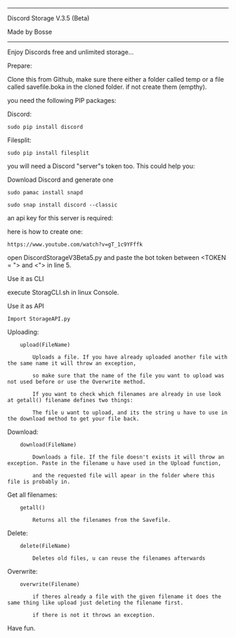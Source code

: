 *********************************

Discord Storage V.3.5 (Beta)

Made by Bosse

*********************************

Enjoy Discords free and unlimited storage...



Prepare:

Clone this from Github,
make sure there either a folder called temp or a file called savefile.boka in the cloned folder.
if not create them (empthy).

you need the following PIP packages:

Discord:

	sudo pip install discord

Filesplit:

	sudo pip install filesplit

you will need a Discord "server"s token too. This could help you:

Download Discord and generate one

	sudo pamac install snapd

	sudo snap install discord --classic

an api key for this server is required:

here is how to create one:

	https://www.youtube.com/watch?v=gT_1c9YFffk

open DiscordStorageV3Beta5.py and paste the bot token between <TOKEN = "> and <"> in line 5.

Use it as CLI 

execute StoragCLI.sh in linux Console.

Use it as API

	Import StorageAPI.py

Uploading: 

		upload(FileName)

			Uploads a file. If you have already uploaded another file with the same name it will throw an exception,

			so make sure that the name of the file you want to upload was not used before or use the Overwrite method. 
		
			If you want to check which filenames are already in use look at getall() filename defines two things:

			The file u want to upload, and its the string u have to use in the download method to get your file back.

Download:

		download(FileName)

			Downloads a file. If the file doesn't exists it will throw an exception. Paste in the filename u have used in the Upload function,

			and the requested file will apear in the folder where this file is probably in.

Get all filenames:

		getall()

			Returns all the filenames from the Savefile. 

Delete:

		delete(FileName)

			Deletes old files, u can reuse the filenames afterwards

Overwrite:

		overwrite(Filename)

			if theres already a file with the given filename it does the same thing like upload just deleting the filename first.

			if there is not it throws an exception.


Have fun.





